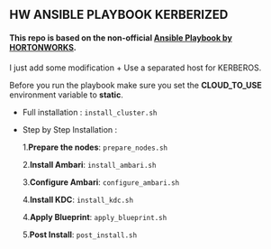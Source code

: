 ## HW ANSIBLE PLAYBOOK KERBERIZED

#### This repo is based on the non-official [Ansible Playbook by HORTONWORKS](https://github.com/hortonworks/ansible-hortonworks). 

I just add some modification + Use a separated host for KERBEROS.

Before you run the playbook make sure you set the **CLOUD_TO_USE** environment variable to **static**.

- Full installation : `install_cluster.sh`

- Step by Step Installation :

  1.**Prepare the nodes**: `prepare_nodes.sh`
  
  2.**Install Ambari**: `install_ambari.sh`
  
  3.**Configure Ambari**: `configure_ambari.sh`
  
  4.**Install KDC**: `install_kdc.sh`
  
  4.**Apply Blueprint**: `apply_blueprint.sh`
  
  5.**Post Install**: `post_install.sh`
  
